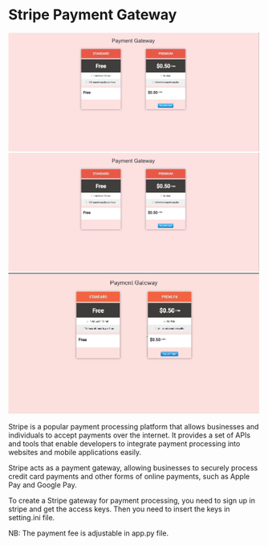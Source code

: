 # Stripe Payment Gateway
<img src="./asset/image0.jpg" alt="result1" width = 500>
<img src="./asset/image0.jpg" alt="result2" width = 500>

<img src="./asset/demo_file.gif" alt="result2" width = 500>


<p>Stripe is a popular payment processing platform that allows businesses and individuals to accept payments over the internet. It provides a set of APIs and tools that enable developers to integrate payment processing into websites and mobile applications easily.
</p>

<p>Stripe acts as a payment gateway, allowing businesses to securely process credit card payments and other forms of online payments, such as Apple Pay and Google Pay.
</p>
<p>To create a Stripe gateway for payment processing, you need to sign up in stripe and get the access keys. Then you need to insert the keys in setting.ini file. 
</p>

NB: The payment fee is adjustable in app.py file.
